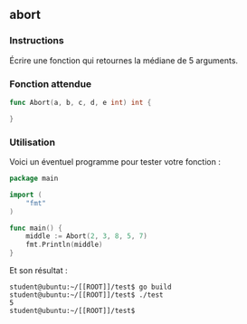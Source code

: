 ## abort

### Instructions

Écrire une fonction qui retournes la médiane de 5 arguments.

### Fonction attendue

```go
func Abort(a, b, c, d, e int) int {

}
```

### Utilisation

Voici un éventuel programme pour tester votre fonction :

```go
package main

import (
	"fmt"
)

func main() {
	middle := Abort(2, 3, 8, 5, 7)
	fmt.Println(middle)
}
```

Et son résultat :

```console
student@ubuntu:~/[[ROOT]]/test$ go build
student@ubuntu:~/[[ROOT]]/test$ ./test
5
student@ubuntu:~/[[ROOT]]/test$
```
